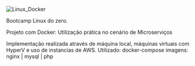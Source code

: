 ![Linux_Docker](https://user-images.githubusercontent.com/92057489/223011834-364bdc55-2442-4b03-9a86-f06eac0d4dc6.jpg)

Bootcamp Linux do zero.

Projeto com Docker: Utilização prática no cenário de Microserviços

Implementação realizada através de máquina local, máquinas virtuais com HyperV e uso de instancias de AWS.
Utilizado: docker-compose
imagens: nginx | mysql | php
